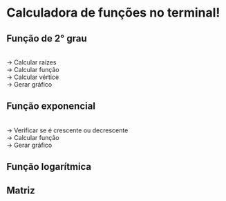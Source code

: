 <h1>Calculadora de funções no terminal!</h1>

<h2>Função de 2° grau</h2>
<p>
<br>-> Calcular raízes
<br>-> Calcular função
<br>-> Calcular vértice
<br>-> Gerar gráfico
</p>

<h2>Função exponencial</h2>
<p>
<br>-> Verificar se é crescente ou decrescente
<br>-> Calcular função
<br>-> Gerar gráfico
</p>

<h2>Função logarítmica</h2>
<h2>Matriz</h2>